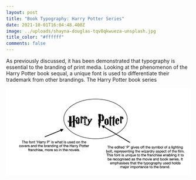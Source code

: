 ```yaml
---
layout: post
title: "Book Typography: Harry Potter Series"
date: 2021-10-01T16:04:48.400Z
image: ../uploads/shayna-douglas-tqv8qkwueza-unsplash.jpg
title_color: "#ffffff"
comments: false
---
```

As previously discussed, it has been demonstrated that typography is essential to the branding of print media. Looking at the phenomenon of the Harry Potter book sequal, a unique font is used to differentiate their trademark from other brandings.    The Harry Potter book series 

![](../uploads/screenshot-2021-10-03-at-18.36.20.png)